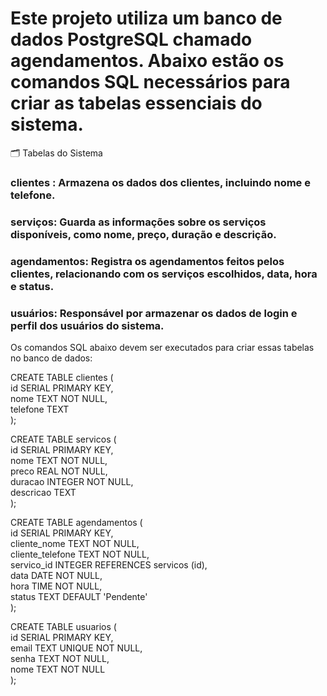 # Este projeto utiliza um banco de dados PostgreSQL chamado agendamentos. Abaixo estão os comandos SQL necessários para criar as tabelas essenciais do sistema.

🗂️ Tabelas do Sistema

### clientes : Armazena os dados dos clientes, incluindo nome e telefone.

### serviços: Guarda as informações sobre os serviços disponíveis, como nome, preço, duração e descrição.

### agendamentos: Registra os agendamentos feitos pelos clientes, relacionando com os serviços escolhidos, data, hora e status.

### usuários: Responsável por armazenar os dados de login e perfil dos usuários do sistema.

Os comandos SQL abaixo devem ser executados para criar essas tabelas no banco de dados:


CREATE TABLE clientes (  
    id SERIAL PRIMARY KEY,  
    nome TEXT NOT NULL,  
    telefone TEXT  
);

CREATE TABLE servicos (  
    id SERIAL PRIMARY KEY,  
    nome TEXT NOT NULL,  
    preco REAL NOT NULL,  
    duracao INTEGER NOT NULL,  
    descricao TEXT  
);

CREATE TABLE agendamentos (  
    id SERIAL PRIMARY KEY,  
    cliente_nome TEXT NOT NULL,  
     cliente_telefone TEXT NOT NULL,  
    servico_id INTEGER REFERENCES servicos (id),  
    data DATE NOT NULL,  
    hora TIME NOT NULL,  
    status TEXT DEFAULT 'Pendente'  
);

CREATE TABLE usuarios (  
    id SERIAL PRIMARY KEY,  
    email TEXT UNIQUE NOT NULL,  
    senha TEXT NOT NULL,  
    nome TEXT NOT NULL  
);

